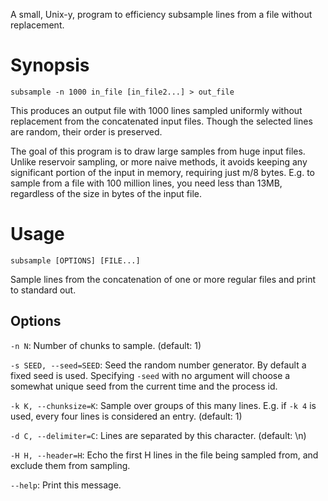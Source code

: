 
A small, Unix-y, program to efficiency subsample lines from a file
without replacement.

# Synopsis

`subsample -n 1000 in_file [in_file2...] > out_file`

This produces an output file with 1000 lines sampled uniformly without
replacement from the concatenated input files. Though the selected lines are
random, their order is preserved.

The goal of this program is to draw large samples from huge input files. Unlike
reservoir sampling, or more naive methods, it avoids keeping any significant
portion of the input in memory, requiring just m/8 bytes.  E.g. to sample from a
file with 100 million lines, you need less than 13MB, regardless of the size in
bytes of the input file.

# Usage

`subsample [OPTIONS] [FILE...]`

Sample lines from the concatenation of one or more regular files and print to
standard out.

## Options

`-n N`: Number of chunks to sample. (default: 1)

`-s SEED, --seed=SEED`: Seed the random number generator. By default a fixed
seed is used. Specifying `-seed` with no argument will choose a somewhat unique
seed from the current time and the process id.

`-k K, --chunksize=K`: Sample over groups of this many lines. E.g. if `-k 4` is
used, every four lines is considered an entry. (default: 1)

`-d C, --delimiter=C`: Lines are separated by this character. (default: \n)

`-H H, --header=H`: Echo the first H lines in the file being sampled from, and
exclude them from sampling.

`--help`: Print this message.


